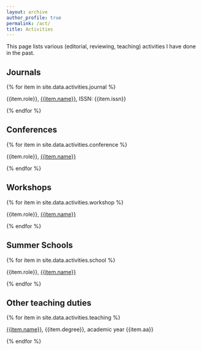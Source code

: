 ```yaml
---
layout: archive
author_profile: true
permalink: /act/
title: Activities
---
```


This page lists various (editorial, reviewing, teaching) activities I have done in the past.

## Journals
{% for item in site.data.activities.journal %}
<p>
    {{item.role}}, <a href="{{item.url}}">{{item.name}}</a>, ISSN: {{item.issn}}
</p>
{% endfor %}

## Conferences
{% for item in site.data.activities.conference %}
<p>
    {{item.role}}, <a href="{{item.url}}">{{item.name}}</a>
</p>
{% endfor %}

## Workshops
{% for item in site.data.activities.workshop %}
<p>
    {{item.role}}, <a href="{{item.url}}">{{item.name}}</a>
</p>
{% endfor %}

## Summer Schools
{% for item in site.data.activities.school %}
<p>
    {{item.role}}, <a href="{{item.url}}">{{item.name}}</a>
</p>
{% endfor %}

## Other teaching duties
{% for item in site.data.activities.teaching %}
<p>
    <a href="{{item.url}}">{{item.name}}</a>, {{item.degree}}, academic year {{item.aa}}
</p>
{% endfor %}